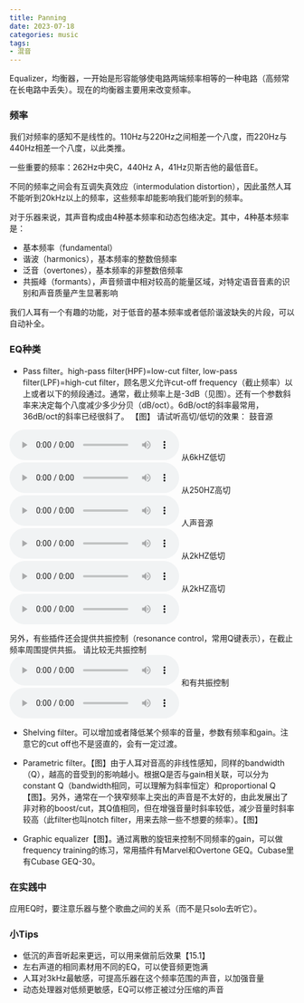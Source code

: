```yaml
---
title: Panning
date: 2023-07-18
categories: music
tags:
- 混音
---
```


Equalizer，均衡器，一开始是形容能够使电路两端频率相等的一种电路（高频常在长电路中丢失）。现在的均衡器主要用来改变频率。

### 频率
我们对频率的感知不是线性的。110Hz与220Hz之间相差一个八度，而220Hz与440Hz相差一个八度，以此类推。

一些重要的频率：262Hz中央C，440Hz A，41Hz贝斯吉他的最低音E。

不同的频率之间会有互调失真效应（intermodulation distortion），因此虽然人耳不能听到20kHz以上的频率，这些频率却能影响我们能听到的频率。

对于乐器来说，其声音构成由4种基本频率和动态包络决定。其中，4种基本频率是：
- 基本频率（fundamental）
- 谐波（harmonics），基本频率的整数倍频率
- 泛音（overtones），基本频率的非整数倍频率
- 共振峰（formants），声音频谱中相对较高的能量区域，对特定语音音素的识别和声音质量产生显著影响

我们人耳有一个有趣的功能，对于低音的基本频率或者低阶谐波缺失的片段，可以自动补全。

### EQ种类
- Pass filter。high-pass filter(HPF)=low-cut filter, low-pass filter(LPF)=high-cut filter，顾名思义允许cut-off frequency（截止频率）以上或者以下的频段通过。通常，截止频率上是-3dB（见图）。还有一个参数斜率来决定每个八度减少多少分贝（dB/oct）。6dB/oct的斜率最常用，36dB/oct的斜率已经很斜了。
【图】
请试听高切/低切的效果：
鼓音源
<audio controls>
  <source src="/assets/music/15.3.wav" type="audio/wav">
</audio>
从6kHZ低切
<audio controls>
  <source src="/assets/music/15.8.wav" type="audio/wav">
</audio>
从250HZ高切
<audio controls>
  <source src="/assets/music/15.12.wav" type="audio/wav">
</audio>
人声音源
<audio controls>
  <source src="/assets/music/15.14.wav" type="audio/wav">
</audio>
从2kHZ低切
<audio controls>
  <source src="/assets/music/15.18.wav" type="audio/wav">
</audio>
从2kHZ高切
<audio controls>
  <source src="/assets/music/15.22.wav" type="audio/wav">
</audio>

另外，有些插件还会提供共振控制（resonance control，常用Q键表示），在截止频率周围提供共振。
请比较无共振控制
<audio controls>
  <source src="/assets/music/15.37.wav" type="audio/wav">
</audio>
和有共振控制
<audio controls>
  <source src="/assets/music/15.38.wav" type="audio/wav">
</audio>

- Shelving filter。可以增加或者降低某个频率的音量，参数有频率和gain。注意它的cut off也不是竖直的，会有一定过渡。

- Parametric filter。【图】由于人耳对音高的非线性感知，同样的bandwidth（Q），越高的音受到的影响越小。根据Q是否与gain相关联，可以分为constant Q（bandwidth相同，可以理解为斜率恒定）和proportional Q【图】。另外，通常在一个狭窄频率上突出的声音是不太好的，由此发展出了非对称的boost/cut，其Q值相同，但在增强音量时斜率较低，减少音量时斜率较高（此filter也叫notch filter，用来去除一些不想要的频率）。【图】

- Graphic equalizer【图】。通过离散的旋钮来控制不同频率的gain，可以做frequency training的练习，常用插件有Marvel和Overtone GEQ。Cubase里有Cubase GEQ-30。

### 在实践中
应用EQ时，要注意乐器与整个歌曲之间的关系（而不是只solo去听它）。

### 小Tips
- 低沉的声音听起来更远，可以用来做前后效果【15.1】
- 左右声道的相同素材用不同的EQ，可以使音频更饱满
- 人耳对3kHz最敏感，可提高乐器在这个频率范围的声音，以加强音量
- 动态处理器对低频更敏感，EQ可以修正被过分压缩的声音